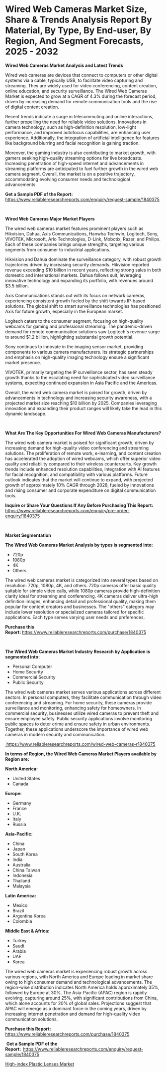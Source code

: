 <p><h1>Wired Web Cameras Market Size, Share & Trends Analysis Report By Material, By Type, By End-user, By Region, And Segment Forecasts, 2025 - 2032</h1></p><p><strong>Wired Web Cameras Market Analysis and Latest Trends</strong></p>
<p><p>Wired web cameras are devices that connect to computers or other digital systems via a cable, typically USB, to facilitate video capturing and streaming. They are widely used for video conferencing, content creation, online education, and security surveillance. The Wired Web Cameras Market is expected to grow at a CAGR of 4.3% during the forecast period, driven by increasing demand for remote communication tools and the rise of digital content creation.</p><p>Recent trends indicate a surge in telecommuting and online interactions, further propelling the need for reliable video solutions. Innovations in camera technology, such as high-definition resolution, low-light performance, and improved autofocus capabilities, are enhancing user experience. Additionally, the integration of artificial intelligence for features like background blurring and facial recognition is gaining traction. </p><p>Moreover, the gaming industry is also contributing to market growth, with gamers seeking high-quality streaming options for live broadcasts. Increasing penetration of high-speed internet and advancements in streaming platforms are anticipated to fuel further growth in the wired web camera segment. Overall, the market is on a positive trajectory, accommodating evolving consumer needs and technological advancements.</p></p>
<p><strong>Get a Sample PDF of the Report:&nbsp;</strong> <a href="https://www.reliableresearchreports.com/enquiry/request-sample/1840375?utm_campaign=2300&utm_medium=2&utm_source=Github&utm_content=ia&utm_term=10022025&utm_id=wired-web-cameras">https://www.reliableresearchreports.com/enquiry/request-sample/1840375</a></p>
<p>&nbsp;</p>
<p><strong>Wired Web Cameras Major Market Players</strong></p>
<p><p>The wired web cameras market features prominent players such as Hikvision, Dahua, Axis Communications, Hanwha Techwin, Logitech, Sony, VIVOTEK, Microsoft, Arlo Technologies, D-Link, Mobotix, Razer, and Philips. Each of these companies brings unique strengths, targeting various segments from consumer to industrial applications. </p><p>Hikvision and Dahua dominate the surveillance category, with robust growth trajectories driven by increasing security demands. Hikvision reported revenue exceeding $10 billion in recent years, reflecting strong sales in both domestic and international markets. Dahua follows suit, leveraging innovative technology and expanding its portfolio, with revenues around $3.5 billion.</p><p>Axis Communications stands out with its focus on network cameras, experiencing consistent growth fueled by the shift towards IP-based solutions. The global shift to smart surveillance technologies has positioned Axis for future growth, especially in the European market.</p><p>Logitech caters to the consumer segment, focusing on high-quality webcams for gaming and professional streaming. The pandemic-driven demand for remote communication solutions saw Logitech's revenue surge to around $1.2 billion, highlighting substantial growth potential.</p><p>Sony continues to innovate in the imaging sensor market, providing components to various camera manufacturers. Its strategic partnerships and emphasis on high-quality imaging technology ensure a significant market presence.</p><p>VIVOTEK, primarily targeting the IP surveillance sector, has seen steady growth thanks to the escalating need for sophisticated video surveillance systems, expecting continued expansion in Asia Pacific and the Americas.</p><p>Overall, the wired web camera market is poised for growth, driven by advancements in technology and increasing security awareness, with a projected market size reaching $10 billion by 2025. Companies leveraging innovation and expanding their product ranges will likely take the lead in this dynamic landscape.</p></p>
<p>&nbsp;</p>
<p><strong>What Are The Key Opportunities For Wired Web Cameras Manufacturers?</strong></p>
<p><p>The wired web camera market is poised for significant growth, driven by increasing demand for high-quality video conferencing and streaming solutions. The proliferation of remote work, e-learning, and content creation has accelerated the adoption of wired webcams, which offer superior video quality and reliability compared to their wireless counterparts. Key growth trends include enhanced resolution capabilities, integration with AI features for facial recognition, and compatibility with various platforms. Future outlook indicates that the market will continue to expand, with projected growth of approximately 10% CAGR through 2028, fueled by innovations and rising consumer and corporate expenditure on digital communication tools.</p></p>
<p><strong>Inquire or Share Your Questions If Any Before Purchasing This Report:</strong> <a href="https://www.reliableresearchreports.com/enquiry/pre-order-enquiry/1840375?utm_campaign=2300&utm_medium=2&utm_source=Github&utm_content=ia&utm_term=10022025&utm_id=wired-web-cameras">https://www.reliableresearchreports.com/enquiry/pre-order-enquiry/1840375</a></p>
<p>&nbsp;</p>
<p><strong>Market Segmentation</strong></p>
<p><strong>The Wired Web Cameras Market Analysis by types is segmented into:</strong></p>
<p><ul><li>720p</li><li>1080p</li><li>4K</li><li>Others</li></ul></p>
<p><p>The wired web cameras market is categorized into several types based on resolution: 720p, 1080p, 4K, and others. 720p cameras offer basic quality suitable for simple video calls, while 1080p cameras provide high-definition clarity ideal for streaming and conferencing. 4K cameras deliver ultra-high definition images, enhancing detail and professional quality, making them popular for content creators and businesses. The "others" category may include lower resolution or specialized cameras tailored for specific applications. Each type serves varying user needs and preferences.</p></p>
<p><strong>Purchase this Report:&nbsp;</strong><a href="https://www.reliableresearchreports.com/purchase/1840375?utm_campaign=2300&utm_medium=2&utm_source=Github&utm_content=ia&utm_term=10022025&utm_id=wired-web-cameras">https://www.reliableresearchreports.com/purchase/1840375</a></p>
<p>&nbsp;</p>
<p><strong>The Wired Web Cameras Market Industry Research by Application is segmented into:</strong></p>
<p><ul><li>Personal Computer</li><li>Home Security</li><li>Commercial Security</li><li>Public Security</li></ul></p>
<p><p>The wired web cameras market serves various applications across different sectors. In personal computers, they facilitate communication through video conferencing and streaming. For home security, these cameras provide surveillance and monitoring, enhancing safety for homeowners. In commercial security, businesses utilize wired cameras to prevent theft and ensure employee safety. Public security applications involve monitoring public spaces to deter crime and ensure safety in urban environments. Together, these applications underscore the importance of wired web cameras in modern security and communication.</p></p>
<p><a href="https://www.reliableresearchreports.com/wired-web-cameras-r1840375?utm_campaign=2300&utm_medium=2&utm_source=Github&utm_content=ia&utm_term=10022025&utm_id=wired-web-cameras">&nbsp;https://www.reliableresearchreports.com/wired-web-cameras-r1840375</a></p>
<p><strong>In terms of Region, the Wired Web Cameras Market Players available by Region are:</strong></p>
<p>
    <p> <strong> North America: </strong>
        <ul>
            <li>United States</li>
            <li>Canada</li>
        </ul>
        </p> 
    <p> <strong> Europe: </strong>
        <ul>
            <li>Germany</li>
            <li>France</li>
            <li>U.K.</li>
            <li>Italy</li>
            <li>Russia</li>
        </ul>
        </p> 
    <p> <strong> Asia-Pacific: </strong>
        <ul>
            <li>China</li>
            <li>Japan</li>
            <li>South Korea</li>
            <li>India</li>
            <li>Australia</li>
            <li>China Taiwan</li>
            <li>Indonesia</li>
            <li>Thailand</li>
            <li>Malaysia</li>
        </ul>
        </p> 
    <p> <strong> Latin America: </strong>
        <ul>
            <li>Mexico</li>
            <li>Brazil</li>
            <li>Argentina Korea</li>
            <li>Colombia</li>
        </ul>
        </p> 
    <p> <strong> Middle East & Africa: </strong>
        <ul>
            <li>Turkey</li>
            <li>Saudi</li>
            <li>Arabia</li>
            <li>UAE</li>
            <li>Korea</li>
        </ul>
    </p>
    </p>
<p><p>The wired web cameras market is experiencing robust growth across various regions, with North America and Europe leading in market share owing to high consumer demand and technological advancements. The region-wise distribution indicates North America holds approximately 35%, followed by Europe at 30%. The Asia-Pacific (APAC) region is rapidly evolving, capturing around 25%, with significant contributions from China, which alone accounts for 20% of global sales. Projections suggest that APAC will emerge as a dominant force in the coming years, driven by increasing internet penetration and demand for high-quality video communication solutions.</p></p>
<p><strong>Purchase this Report: </strong><a href="https://www.reliableresearchreports.com/purchase/1840375?utm_campaign=2300&utm_medium=2&utm_source=Github&utm_content=ia&utm_term=10022025&utm_id=wired-web-cameras">https://www.reliableresearchreports.com/purchase/1840375</a></p>
<p>&nbsp;<strong>Get a Sample PDF of the Report:&nbsp;&nbsp;</strong><a href="https://www.reliableresearchreports.com/enquiry/request-sample/1840375?utm_campaign=2300&utm_medium=2&utm_source=Github&utm_content=ia&utm_term=10022025&utm_id=wired-web-cameras">https://www.reliableresearchreports.com/enquiry/request-sample/1840375</a></p>
<p><strong></strong></p>
<p><p><a href="https://github.com/stephaniwo144/Market-Research-Report-List-1/blob/main/high-index-plastic-lenses-market.md?utm_campaign=2300&utm_medium=2&utm_source=Github&utm_content=ia&utm_term=10022025&utm_id=wired-web-cameras">High-index Plastic Lenses Market</a></p></p>
